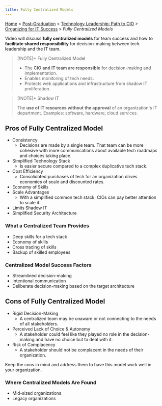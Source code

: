 ```yaml
---
title: Fully Centralized Models
---
```


[Home](../../../index.md) > [Post-Graduation](../../index.md) > [Technology Leadership: Path to CIO](../index.md) > [Organizing for IT Success](./index.md) > _Fully Centralized Models_

Video will discuss **fully centralized models** for team success and how to **facilitate shared responsibility** for decision-making between tech leadership and the IT team.

> [!NOTE]+ Fully Centralized Model
>
> - The **CIO and IT team are responsible** for decision-making and implementation.
> - Enables monitoring of tech needs.
> - Protects web applications and infrastructure from shadow IT proliferation.

> [!NOTE]+ Shadow IT
>
> The **use of IT resources without the approval** of an organization's IT department. Examples: software, hardware, cloud services.

## Pros of Fully Centralized Model

- Consistency
  - Decisions are made by a single team. That team can be more cohesive with more communications about available tech roadmaps and choices taking place.
- Simplified Technology Stack
  - Is easier secure compared to a complex duplicative tech stack.
- Cost Efficiency
  - Consolidated purchases of tech for an organization drives economies of scale and discounted rates.
- Economy of Skills
- Scale Advantages
  - With a simplified common tech stack, CIOs can pay better attention to scale it.
- Limits Shadow IT
- Simplified Security Architecture

### What a Centralized Team Provides

- Deep skills for a tech stack
- Economy of skills
- Cross trading of skills
- Backup of skilled employees

### Centralized Model Success Factors

- Streamlined decision-making
- Intentional communication
- Deliberate decision-making based on the target architecture

## Cons of Fully Centralized Model

- Rigid Decision-Making
  - A centralized team may be unaware or not connecting to the needs of all stakeholders.
- Perceived Lack of Choice & Autonomy
  - A stakeholder could feel like they played no role in the decision-making and have no choice but to deal with it.
- Risk of Complacency
  - A stakeholder should not be complacent in the needs of their organization.

Keep the cons in mind and address them to have this model work well in your organization.

### Where Centralized Models Are Found

- Mid-sized organizations
- Legacy organizations
